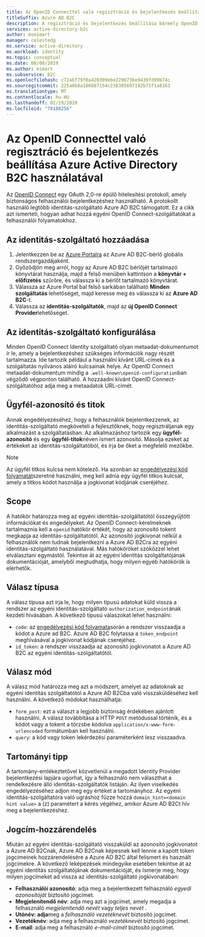 ```yaml
---
title: Az OpenID Connecttel való regisztráció és bejelentkezés beállítása
titleSuffix: Azure AD B2C
description: A regisztráció és bejelentkezés beállítása bármely OpenID Connect Identity providerrel (identitásszolgáltató) Azure Active Directory B2Cban.
services: active-directory-b2c
author: msmimart
manager: celestedg
ms.service: active-directory
ms.workload: identity
ms.topic: conceptual
ms.date: 08/08/2019
ms.author: mimart
ms.subservice: B2C
ms.openlocfilehash: c72abf79f0a420309ebe229673be9439fd99b74c
ms.sourcegitcommit: 225a0b8a186687154c238305607192b75f1a8163
ms.translationtype: MT
ms.contentlocale: hu-HU
ms.lasthandoff: 02/29/2020
ms.locfileid: "78188256"
---
```

# <a name="set-up-sign-up-and-sign-in-with-openid-connect-using-azure-active-directory-b2c"></a>Az OpenID Connecttel való regisztráció és bejelentkezés beállítása Azure Active Directory B2C használatával

Az [OpenID Connect](openid-connect.md) egy OAuth 2,0-re épülő hitelesítési protokoll, amely biztonságos felhasználói bejelentkezéshez használható. A protokollt használó legtöbb identitás-szolgáltató Azure AD B2C támogatott. Ez a cikk azt ismerteti, hogyan adhat hozzá egyéni OpenID Connect-szolgáltatókat a felhasználói folyamatokhoz.

## <a name="add-the-identity-provider"></a>Az identitás-szolgáltató hozzáadása

1. Jelentkezzen be az [Azure Portalra](https://portal.azure.com/) az Azure AD B2C-bérlő globális rendszergazdájaként.
1. Győződjön meg arról, hogy az Azure AD B2C bérlőjét tartalmazó könyvtárat használja, majd a felső menüben kattintson a **könyvtár + előfizetés** szűrőre, és válassza ki a bérlőt tartalmazó könyvtárat.
1. Válassza az Azure Portal bal felső sarkában található **Minden szolgáltatás** lehetőséget, majd keresse meg és válassza ki az **Azure AD B2C**-t.
1. Válassza az **identitás-szolgáltatók**, majd az **új OpenID Connect Provider**lehetőséget.

## <a name="configure-the-identity-provider"></a>Az identitás-szolgáltató konfigurálása

Minden OpenID Connect Identity szolgáltató olyan metaadat-dokumentumot ír le, amely a bejelentkezéshez szükséges információk nagy részét tartalmazza. Ide tartozik például a használni kívánt URL-címek és a szolgáltatás nyilvános aláíró kulcsainak helye. Az OpenID Connect metaadat-dokumentum mindig a `.well-known\openid-configuration`ban végződő végponton található. A hozzáadni kívánt OpenID Connect-szolgáltatóhoz adja meg a metaadatok URL-címét.

## <a name="client-id-and-secret"></a>Ügyfél-azonosító és titok

Annak engedélyezéséhez, hogy a felhasználók bejelentkezzenek, az identitás-szolgáltató megköveteli a fejlesztőknek, hogy regisztráljanak egy alkalmazást a szolgáltatásban. Az alkalmazáshoz tartozik egy **ügyfél-azonosító** és egy **ügyfél-titok**néven ismert azonosító. Másolja ezeket az értékeket az identitás-szolgáltatóból, és írja be őket a megfelelő mezőkbe.

> [!NOTE]
> Az ügyfél titkos kulcsa nem kötelező. Ha azonban az [engedélyezési kód folyamatát](https://openid.net/specs/openid-connect-core-1_0.html#CodeFlowAuth)szeretné használni, meg kell adnia egy ügyfél titkos kulcsát, amely a titkos kódot használja a jogkivonat kódjának cseréjéhez.

## <a name="scope"></a>Scope

A hatókör határozza meg az egyéni identitás-szolgáltatótól összegyűjtött információkat és engedélyeket. Az OpenID Connect-kérelmeknek tartalmaznia kell a `openid` hatókör értékét, hogy az azonosító tokent megkapja az identitás-szolgáltatótól. Az azonosító jogkivonat nélkül a felhasználók nem tudnak bejelentkezni a Azure AD B2Cra az egyéni identitás-szolgáltató használatával. Más hatóköröket szóközzel lehet elválasztani egymástól. Tekintse át az egyéni identitás szolgáltatójának dokumentációját, amelyből megtudhatja, hogy milyen egyéb hatókörök is elérhetők.

## <a name="response-type"></a>Válasz típusa

A válasz típusa azt írja le, hogy milyen típusú adatokat küld vissza a rendszer az egyéni identitás-szolgáltató `authorization_endpoint`ának kezdeti hívásában. A következő típusú válaszokat lehet használni:

* `code`: az [engedélyezési kód folyamata](https://openid.net/specs/openid-connect-core-1_0.html#CodeFlowAuth)során a rendszer visszaadja a kódot a Azure ad B2C. Azure AD B2C folytassa a `token_endpoint` meghívásával a jogkivonat kódjának cseréjéhez.
* `id_token`: a rendszer visszaadja az azonosító jogkivonatot a Azure AD B2C az egyéni identitás-szolgáltatótól.

## <a name="response-mode"></a>Válasz mód

A válasz mód határozza meg azt a módszert, amelyet az adatoknak az egyéni identitás szolgáltatótól a Azure AD B2Cba való visszaküldéséhez kell használni. A következő módokat használhatja:

* `form_post`: ezt a választ a legjobb biztonság érdekében ajánlott használni. A válasz továbbítása a HTTP `POST` metódussal történik, és a kódot vagy a tokent a törzsbe kódolva `application/x-www-form-urlencoded` formátumban kell használni.
* `query`: a kód vagy token lekérdezési paraméterként lesz visszaadva.

## <a name="domain-hint"></a>Tartományi tipp

A tartomány-emlékeztetővel közvetlenül a megadott Identity Provider bejelentkezési lapjára ugorhat, így a felhasználó nem választhat a rendelkezésre álló identitás-szolgáltatók listáján. Az ilyen viselkedés engedélyezéséhez adjon meg egy értéket a tartományhoz. Az egyéni identitás-szolgáltatóra való ugráshoz fűzze hozzá `domain_hint=<domain hint value>` a (z) paramétert a kérés végéhez, amikor Azure AD B2Ct hív meg a bejelentkezéshez.

## <a name="claims-mapping"></a>Jogcím-hozzárendelés

Miután az egyéni identitás-szolgáltató visszaküldi az azonosító jogkivonatot a Azure AD B2Cnak, Azure AD B2Cnak képesnek kell lennie a kapott token jogcímeinek hozzárendelésére a Azure AD B2C által felismert és használt jogcímekre. A következő leképezések mindegyike esetében tekintse át az egyéni identitás szolgáltatójának dokumentációját, és Ismerje meg, hogy milyen jogcímeket ad vissza az identitás-szolgáltató jogkivonatában:

* **Felhasználói azonosító**: adja meg a bejelentkezett felhasználó *egyedi azonosítóját* biztosító jogcímet.
* **Megjelenítendő név**: adja meg azt a jogcímet, amely megadja a felhasználó *megjelenítendő nevét* vagy *teljes nevét* .
* **Utónév: adja**meg a *felhasználó vezetéknevét* biztosító jogcímet.
* **Vezetéknév**: adja meg a felhasználó *vezetéknevét* biztosító jogcímet.
* **E-mail**: adja meg a felhasználó *e-mail-címét* biztosító jogcímet.
